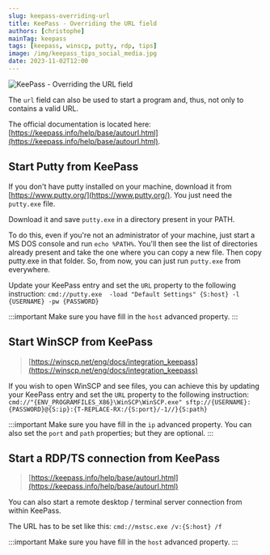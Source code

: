 ```yaml
---
slug: keepass-overriding-url
title: KeePass - Overriding the URL field
authors: [christophe]
mainTag: keepass
tags: [keepass, winscp, putty, rdp, tips]
image: /img/keepass_tips_social_media.jpg
date: 2023-11-02T12:00
---
```

![KeePass - Overriding the URL field](/img/keepass_tips_banner.jpg)

The `url` field can also be used to start a program and, thus, not only to contains a valid URL.

The official documentation is located here: [https://keepass.info/help/base/autourl.html](https://keepass.info/help/base/autourl.html).

<!-- truncate -->

## Start Putty from KeePass

If you don't have putty installed on your machine, download it from [https://www.putty.org/](https://www.putty.org/). You just need the `putty.exe` file.

Download it and save `putty.exe` in a directory present in your PATH.

To do this, even if you're not an administrator of your machine, just start a MS DOS console and run `echo %PATH%`. You'll then see the list of directories already present and take the one where you can copy a new file. Then copy putty.exe in that folder. So, from now, you can just run `putty.exe` from everywhere.

Update your KeePass entry and set the `URL` property to the following instruction: `cmd://putty.exe  -load "Default Settings" {S:host} -l {USERNAME} -pw {PASSWORD}`

:::important
Make sure you have fill in the `host` advanced property.
:::

## Start WinSCP from KeePass

> [https://winscp.net/eng/docs/integration_keepass](https://winscp.net/eng/docs/integration_keepass)

If you wish to open WinSCP and see files, you can achieve this by updating  your KeePass entry and set the `URL` property to the following instruction: `cmd://"{ENV_PROGRAMFILES_X86}\WinSCP\WinSCP.exe" sftp://{USERNAME}:{PASSWORD}@{S:ip}:{T-REPLACE-RX:/{S:port}/-1//}{S:path}`

:::important
Make sure you have fill in the `ip` advanced property. You can also set the `port` and `path` properties; but they are optional.
:::

## Start a RDP/TS connection from KeePass

> [https://keepass.info/help/base/autourl.html](https://keepass.info/help/base/autourl.html)

You can also start a remote desktop / terminal server connection from within KeePass.

The URL has to be set like this: `cmd://mstsc.exe /v:{S:host} /f`

:::important
Make sure you have fill in the `host` advanced property.
:::
